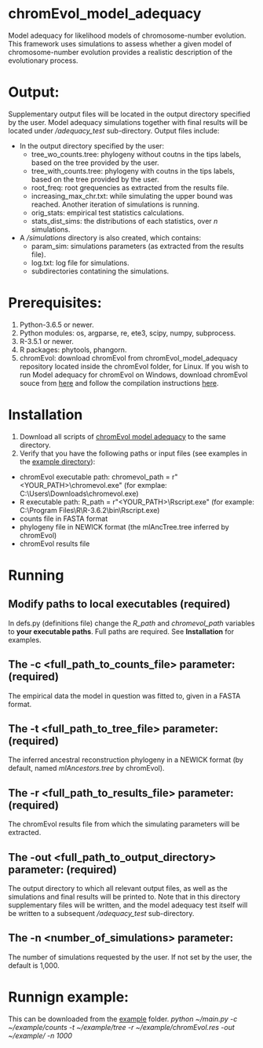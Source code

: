 # chromEvol_model_adequacy
Model adequacy for likelihood models of chromosome-number evolution.
This framework uses simulations to assess whether a given model of chromosome-number evolution provides a realistic description of the evolutionary process.

# Output:
Supplementary output files will be located in the output directory specified by the user. Model adequacy simulations together with final results will be located under */adequacy_test* sub-directory.
Output files include:
- In the output directory specified by the user:
  - tree_wo_counts.tree: phylogeny without coutns in the tips labels, based on the tree provided by the user. 
  - tree_with_counts.tree: phylogeny with coutns in the tips labels, based on the tree provided by the user. 
  - root_freq: root grequencies as extracted from the results file.
  - increasing_max_chr.txt: while simulating the upper bound was reached. Another iteration of simulations is running. 
  - orig_stats: empirical test statistics calculations.
  - stats_dist_sims: the distributions of each statistics, over *n* simulations.
- A */simulations* directory is also created, which contains:
  - param_sim: simulations parameters (as extracted from the results file).
  - log.txt: log file for simulations.
  - subdirectories contatining the simulations.

# Prerequisites:
1. Python-3.6.5 or newer.
2. Python modules: os, argparse, re, ete3, scipy, numpy, subprocess.
3. R-3.5.1 or newer.
4. R packages: phytools, phangorn.
5. chromEvol: download chromEvol from chromEvol_model_adequacy repository located inside the chromEvol folder, for Linux. If you wish to run Model adequacy for chromEvol on Windows, download chromEvol souce from [here](https://www.tau.ac.il/~itaymay/cp/chromEvol/downloads.html) and follow the compilation instructions [here](https://www.tau.ac.il/~itaymay/cp/chromEvol/chromEvol_v2.0_manual.pdf).

# Installation
1. Download all scripts of [chromEvol model adequacy](https://github.com/MayroseLab/chromEvol_model_adequacy) to the same directory.
2. Verify that you have the following paths or input files (see examples in the [example directory](https://github.com/MayroseLab/chromEvol_model_adequacy/tree/master/example)):
- chromEvol executable path: chromevol_path = r"<YOUR_PATH>\chromevol.exe" (for exmplae: C:\Users\Downloads\chromevol.exe)
- R executable path: R_path = r"<YOUR_PATH>\Rscript.exe" (for example: C:\Program Files\R\R-3.6.2\bin\Rscript.exe)
- counts file in FASTA format
- phylogeny file in NEWICK format (the mlAncTree.tree inferred by chromEvol)
- chromEvol results file

# Running
## Modify paths to local executables (required)
In defs.py (definitions file) change the *R_path* and *chromevol_path* variables to **your executable paths**. Full paths are required. See **Installation** for examples.
## The -c <full_path_to_counts_file> parameter: (required)
The empirical data the model in question was fitted to, given in a FASTA format.
## The -t <full_path_to_tree_file> parameter: (required)
The inferred ancestral reconstruction phylogeny in a NEWICK format (by default, named *mlAncestors.tree* by chromEvol).
## The -r <full_path_to_results_file> parameter: (required)
The chromEvol results file from which the simulating parameters will be extracted.
## The -out <full_path_to_output_directory> parameter: (required)
The output directory to which all relevant output files, as well as the simulations and final results will be printed to. Note that in this directory supplementary files will be written, and the model adequacy test itself will be written to a subsequent */adequacy_test* sub-directory.
## The -n <number_of_simulations> parameter:
The number of simulations requested by the user. If not set by the user, the default is 1,000.

# Runnign example:
This can be downloaded from the [example](https://github.com/MayroseLab/chromEvol_model_adequacy/tree/master/example) folder.
*python ~/main.py -c ~/example/counts -t ~/example/tree -r ~/example/chromEvol.res -out ~/example/ -n 1000*
